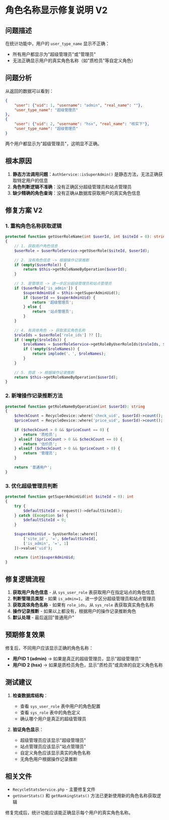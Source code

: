 # 角色名称显示修复说明 V2

## 问题描述

在统计功能中，用户的 `user_type_name` 显示不正确：
- 所有用户都显示为"超级管理员"或"管理员"
- 无法正确显示用户的真实角色名称（如"质检员"等自定义角色）

## 问题分析

从返回的数据可以看到：
```json
{
    "user": {"uid": 1, "username": "admin", "real_name": ""},
    "user_type_name": "超级管理员"
},
{
    "user": {"uid": 2, "username": "hsx", "real_name": "核实下"},
    "user_type_name": "超级管理员"
}
```

两个用户都显示为"超级管理员"，这明显不正确。

## 根本原因

1. **静态方法调用问题**：`AuthService::isSuperAdmin()` 是静态方法，无法正确获取特定用户的信息
2. **角色判断逻辑不准确**：没有正确区分超级管理员和站点管理员
3. **缺少精确的角色查询**：没有正确从数据库获取用户的真实角色信息

## 修复方案 V2

### 1. 重构角色名称获取逻辑

```php
protected function getUserRoleName(int $userId, int $siteId = 0): string
{
    // 1. 获取用户角色信息
    $userRole = $userRoleService->getUserRole($siteId, $userId);
    
    // 2. 没有角色信息 -> 根据操作记录推断
    if (empty($userRole)) {
        return $this->getRoleNameByOperation($userId);
    }
    
    // 3. 是管理员 -> 进一步区分超级管理员和站点管理员
    if ($userRole['is_admin']) {
        $superAdminUid = $this->getSuperAdminUid();
        if ($userId == $superAdminUid) {
            return '超级管理员';
        } else {
            return '站点管理员';
        }
    }
    
    // 4. 有具体角色 -> 获取真实角色名称
    $roleIds = $userRole['role_ids'] ?? [];
    if (!empty($roleIds)) {
        $roleNames = $userRoleService->getRoleByUserRoleIds($roleIds, $siteId);
        if (!empty($roleNames)) {
            return implode('、', $roleNames);
        }
    }
    
    // 5. 兜底 -> 根据操作记录推断
    return $this->getRoleNameByOperation($userId);
}
```

### 2. 新增操作记录推断方法

```php
protected function getRoleNameByOperation(int $userId): string
{
    $checkCount = RecycleDevice::where('check_uid', $userId)->count();
    $priceCount = RecycleDevice::where('price_uid', $userId)->count();
    
    if ($checkCount > 0 && $priceCount == 0) {
        return '质检员';
    } elseif ($priceCount > 0 && $checkCount == 0) {
        return '估价员';
    } elseif ($checkCount > 0 && $priceCount > 0) {
        return '管理员';
    }
    
    return '普通用户';
}
```

### 3. 优化超级管理员判断

```php
protected function getSuperAdminUid(int $siteId = 0): int
{
    try {
        $defaultSiteId = request()->defaultSiteId();
    } catch (Exception $e) {
        $defaultSiteId = 0;
    }
    
    $superAdminUid = SysUserRole::where([
        ['site_id', '=', $defaultSiteId],
        ['is_admin', '=', 1]
    ])->value('uid');
    
    return (int)$superAdminUid;
}
```

## 修复逻辑流程

1. **获取用户角色信息** - 从 `sys_user_role` 表获取用户在指定站点的角色信息
2. **判断管理员类型** - 如果 `is_admin=1`，进一步区分超级管理员和站点管理员
3. **获取具体角色名称** - 如果有 `role_ids`，从 `sys_role` 表获取真实角色名称
4. **操作记录推断** - 如果以上都没有，根据用户的操作记录推断角色
5. **默认处理** - 最后返回"普通用户"

## 预期修复效果

修复后，不同用户应该显示正确的角色名称：

- **用户ID 1 (admin)** → 如果是真正的超级管理员，显示"超级管理员"
- **用户ID 2 (hsx)** → 如果是质检员角色，显示"质检员"或具体的自定义角色名称

## 测试建议

1. **检查数据库结构**：
   - 查看 `sys_user_role` 表中用户的角色配置
   - 查看 `sys_role` 表中的角色定义
   - 确认哪个用户是真正的超级管理员

2. **验证角色显示**：
   - 超级管理员应该显示"超级管理员"
   - 站点管理员应该显示"站点管理员"
   - 自定义角色应该显示真实的角色名称
   - 无角色用户根据操作记录推断

## 相关文件

- `RecycleStatsService.php` - 主要修复文件
- `getUserStats()` 和 `getRankingStats()` 方法已更新使用新的角色名称获取逻辑

修复完成后，统计功能应该能正确显示每个用户的真实角色名称。 